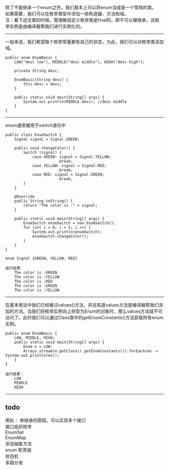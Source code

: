 除了不能继承一个enum之外，我们基本上可以将enum当成是一个常规的类。  
如果需要，我们可以在枚举类型中添加一些构造器、方法和域。   
注：看下述文章的时候，需理解自定义枚举类是final的，即不可以被继承，且枚举实例是由编译器帮我们进行实例化的。

---
一般来说，我们希望每个枚举常量都有自己的状态，为此，我们可以对枚举类添加域。

	
	public enum EnumBasic {
	    LOW("desc low"), MIDDLE("desc middle"), HIGH("desc high");
	
	    private String desc;
	
	    EnumBasic(String desc) {
	        this.desc = desc;
	    }
	
	    public static void main(String[] args) {
	        System.out.println(MIDDLE.desc); //desc middle
	    }
	}

---
enum通常被用于switch语句中
	
	public class EnumSwitch {
	    Signal signal = Signal.GREEN;
	
	    public void changeColor() {
	        switch (signal) {
	            case GREEN: signal = Signal.YELLOW;
	                        break;
	            case YELLOW: signal = Signal.RED;
	                        break;
	            case RED: signal = Signal.GREEN;
	                        break;
	        }
	    }
	
	    @Override
	    public String toString() {
	        return "The color is :" + signal;
	    }
	
	    public static void main(String[] args) {
	        EnumSwitch enumSwitch = new EnumSwitch();
	        for (int i = 0; i < 5; i ++) {
	            System.out.println(enumSwitch);
	            enumSwitch.changeColor();
	        }
	    }
	}
	
	enum Signal {GREEN, YELLOW, RED}
	
	运行结果：
		The color is :GREEN
		The color is :YELLOW
		The color is :RED
		The color is :GREEN
		The color is :YELLOW

---
在基本用法中我们已经看过values()方法，并且知道values方法是编译器帮我们添加的方法。当我们将枚举实例向上转型为Enum的对象时，那么values方法就不可访问了。此时我们可以通过Class类中的getEnumConstants()方法获取所有enum实例。
	
	public enum EnumBasic {
	    LOW, MIDDLE, HIGH;
	    public static void main(String[] args) {
	        Enum e = LOW;
	        Arrays.stream(e.getClass().getEnumConstants()).forEach(en -> System.out.println(en));
	    }
	}
	
	运行结果：
		LOW
		MIDDLE
		HIGH

---


todo
---
用处：
单继承的原因，可以实现多个接口   
接口组织枚举  
EnumSet   
EnumMap   
添加抽象方法   
enum 职责链   
状态机   
多路分发   

